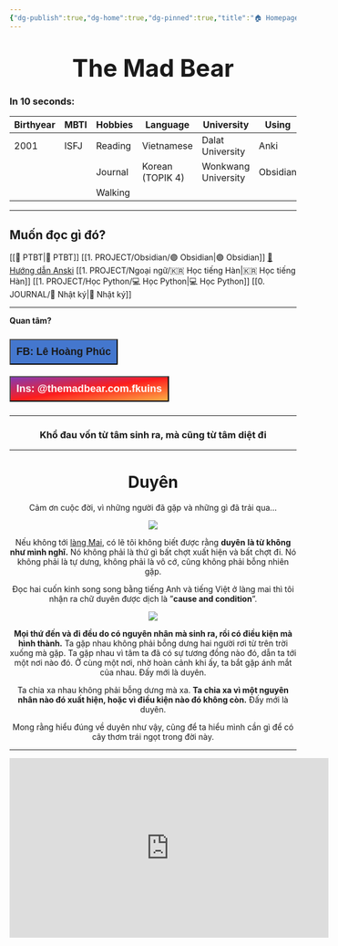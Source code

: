```yaml
---
{"dg-publish":true,"dg-home":true,"dg-pinned":true,"title":"🏠 Homepage","telegraph_page_url":"https://telegra.ph/000-Homepage-08-27","telegraph_page_path":"000-Homepage-08-27","permalink":"/000-homepage/","pinned":true,"tags":["gardenEntry"],"dgPassFrontmatter":true}
---
```


# <center> <span style="font-size: 150%; text-align: center;">  The Mad Bear </span> </center>

### In 10 seconds:

| Birthyear | MBTI | Hobbies | Language         | University          | Using    |
| --------- | ---- | ------- | ---------------- | ------------------- | -------- |
| 2001      | ISFJ | Reading | Vietnamese       | Dalat University    | Anki     |
|           |      | Journal | Korean (TOPIK 4) | Wonkwang University | Obsidian |
|           |      | Walking |                  |                     |          |

---

## **Muốn đọc gì đó?**

[[💎 PTBT\|💎 PTBT]]
[[1. PROJECT/Obsidian/🟣 Obsidian\|🟣 Obsidian]]
[🌟 Hướng dẫn Anski](https://hocanki.com/)
[[1. PROJECT/Ngoại ngữ/🇰🇷 Học tiếng Hàn\|🇰🇷 Học tiếng Hàn]]
[[1. PROJECT/Học Python/💻 Học Python\|💻 Học Python]]
[[0. JOURNAL/📒 Nhật ký\|📒 Nhật ký]]

---

**Quan tâm?**
<div style="display: flex; flex-direction: column; align-items: left; cursor: pointer;">
  <a href="https://www.facebook.com/tui.la.phuc747" target="_blank">
    <button style="font-size: 18px; padding: 10px; margin: 10px 0; background: #4477CE; font-weight: 600; color: var(--text-on-accent);">FB: Lê Hoàng Phúc</button>
  </a>
  <a href="https://www.instagram.com/themadbear.com.fkuins/" target="_blank">
    <button style="font-size: 18px; padding: 10px; margin: 10px 0; background: linear-gradient(to bottom right, #833AB4, #FD1D1D, #FCAF45); font-weight: 600; color: white;">Ins: @themadbear.com.fkuins</button>
  </a>
</div>

---

<center>

### Khổ đau vốn từ tâm sinh ra, mà cũng từ tâm diệt đi

</center>

---
# <center>Duyên</center>

<center>Cảm ơn cuộc đời, vì những người đã gặp và những gì đã trải qua…</center>

<center>

![](https://i.imgur.com/Ln9nDJJ.png)

Nếu không tới [làng Mai](https://flownes.com/lang-mai-tai-phap-va-trai-nghiem-cua-toi/), có lẽ tôi không biết được rằng **duyên** **là từ không như mình nghĩ.** Nó không phải là thứ gì bất chợt xuất hiện và bất chợt đi. Nó không phải là tự dưng, không phải là vô cớ, cũng không phải bỗng nhiên gặp.

Đọc hai cuốn kinh song song bằng tiếng Anh và tiếng Việt ở làng mai thì tôi nhận ra chữ duyên được dịch là ”**cause and condition**”.

![](https://i.imgur.com/dL6i2vX.png)

**Mọi thứ đến và đi đều do có nguyên nhân mà sinh ra, rồi có điều kiện mà hình thành.** Ta gặp nhau không phải bỗng dưng hai người rơi từ trên trời xuống mà gặp. Ta gặp nhau vì tâm ta đã có sự tương đồng nào đó, dẫn ta tới một nơi nào đó. Ở cùng một nơi, nhờ hoàn cảnh khi ấy, ta bắt gặp ánh mắt của nhau. Đấy mới là duyên.

Ta chia xa nhau không phải bỗng dưng mà xa. **Ta chia xa vì một nguyên nhân nào đó xuất hiện, hoặc vì điều kiện nào đó không còn.** Đấy mới là duyên.

Mong rằng hiểu đúng về duyên như vậy, cũng để ta hiểu mình cần gì để có cây thơm trái ngọt trong đời này.

</center>

---

<iframe width="560" height="315" src="https://www.youtube.com/embed/ixSvu66-Ijg?si=9Xvn0xLaMgxb1r85" title="YouTube video player" frameborder="0" allow="accelerometer; autoplay; clipboard-write; encrypted-media; gyroscope; picture-in-picture; web-share" allowfullscreen></iframe>
